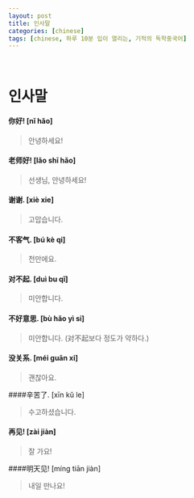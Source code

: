 ```yaml
---
layout: post
title: 인사말
categories: [chinese] 
tags: [chinese, 하루 10분 입이 열리는, 기적의 독학중국어]
---
```


&nbsp;

# 인사말

#### 你好! [nǐ hǎo] 

> 안녕하세요!

#### 老师好! [lǎo shī hǎo] 

> 선생님, 안녕하세요!

#### 谢谢. [xiè xie] 

> 고맙습니다.

#### 不客气. [bú kè qi] 

> 천만에요.

#### 对不起. [duì bu qǐ] 

> 미안합니다.

#### 不好意思. [bù hǎo yì si]

> 미안합니다. (对不起보다 정도가 약하다.)

#### 没关系. [méi guān xi] 

> 괜찮아요.

####辛苦了. [xīn kǔ le]  

> 수고하셨습니다.

#### 再见! [zài jiàn]

> 잘 가요!

####明天见! [míng tiān jiàn]

> 내일 만나요!


